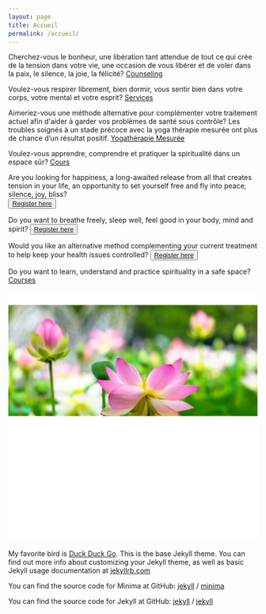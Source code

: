 ```yaml
---
layout: page
title: Accueil
permalink: /accueil/
---
```

Cherchez-vous le bonheur, une libération tant attendue de tout ce qui crée de la tension dans votre vie, une occasion de vous libérer et de voler dans la paix, le silence, la joie, la félicité?
[Counseling]() 

Voulez-vous respirer librement, bien dormir, vous sentir bien dans votre corps, votre mental et votre esprit? [Services]()

Aimeriez-vous une méthode alternative pour complémenter votre traitement actuel afin d'aider à garder vos problèmes de santé sous contrôle? Les troubles soignés à un stade précoce avec la yoga thérapie mesurée ont plus de chance d’un résultat positif.
[Yogathérapie Mesurée]()

Voulez-vous apprendre, comprendre et pratiquer la spiritualité dans un espace sûr? 
[Cours]()




Are you looking for happiness, a long-awaited release from all that creates tension in your life, an opportunity to set yourself free and fly into peace, silence, joy, bliss?  
<button>[Register here](https://forms.gle/pJyoW73HaE4CTX3x5)</button>

Do you want to breathe freely, sleep well, feel good in your body, mind and spirit?
<button>[Register here](https://forms.gle/pJyoW73HaE4CTX3x5)</button>

Would you like an alternative method complementing your current treatment to help keep your health issues controlled?
<button>[Register here](https://forms.gle/pJyoW73HaE4CTX3x5)</button>

Do you want to learn, understand and practice spirituality in a safe space? 
[Courses]()


[jekyll-organization]: https://github.com/jekyll
![Beautiful lotuses on lake!](/assets/images/Lotuses2.jpg "Beautiful lotuses on lake")



My favorite bird is [Duck Duck Go](https://duckduckgo.com).
This is the base Jekyll theme. You can find out more info about customizing your Jekyll theme, as well as basic Jekyll usage documentation at [jekyllrb.com](https://jekyllrb.com/)

You can find the source code for Minima at GitHub:
[jekyll][jekyll-organization] /
[minima](https://github.com/jekyll/minima)

You can find the source code for Jekyll at GitHub:
[jekyll][jekyll-organization] /
[jekyll](https://github.com/jekyll/jekyll)